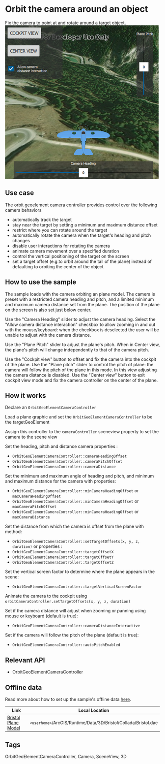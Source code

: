 # Orbit the camera around an object

Fix the camera to point at and rotate around a target object.
![](screenshot.png)

## Use case
The orbit geoelement camera controller provides control over the following camera behaviors
 - automatically track the target
 - stay near the target by setting a minimum and maximum distance offset
 - restrict where you can rotate around the target
 - automatically rotate the camera when the target's heading and pitch changes
 - disable user interactions for rotating the camera
 - animate camera movement over a specified duration
 - control the vertical positioning of the target on the screen
 - set a target offset (e.g.to orbit around the tail of the plane) instead of defaulting to orbiting the center of the object

## How to use the sample
The sample loads with the camera orbiting an plane model. The camera is preset with a restricted camera heading and pitch, and a limited minimum and maximum camera distance set from the plane. The position of the plane on the screen is also set just below center.  

Use the "Camera Heading" slider to adjust the camera heading. Select the "Allow camera distance interaction" checkbox to allow zooming in and out with the mouse/keyboard: when the checkbox is deselected the user will be unable to adjust with the camera distance.  

Use the "Plane Pitch" slider to adjust the plane's pitch. When in Center view, the plane's pitch will change independently to that of the camera pitch.  

Use the "Cockpit view" button to offset and fix the camera into the cockpit of the plane. Use the "Plane pitch" slider to control the pitch of plane: the camera will follow the pitch of the plane in this mode. In this view adjusting the camera distance is disabled. Use the "Center view" button to exit cockpit view mode and fix the camera controller on the center of the plane.  
## How it works
Declare an `OrbitGeoElementCameraController`

Load a plane graphic and set the `OrbitGeoElementCameraController` to be the targetGeoElement

Assign this controller to the `cameraController` sceneview property to set the camera to the scene view  

Set the heading, pitch and distance camera properties :
 - `OrbitGeoElementCameraController::cameraHeadingOffset`
 - `OrbitGeoElementCameraController::cameraPitchOffset`
 - `OrbitGeoElementCameraController::cameraDistance`

Set the minimum and maximum angle of heading and pitch, and minimum and maximum distance for the camera with properties:
 - `OrbitGeoElementCameraController::minCameraHeadingOffset` or `maxCameraHeadingOffset`
 - `OrbitGeoElementCameraController::minCameraHeadingOffset` or `maxCameraPitchOffset`
 - `OrbitGeoElementCameraController::minCameraHeadingOffset` or `maxCameraDistance`

Set the distance from which the camera is offset from the plane with method:
 - `OrbitGeoElementCameraController::setTargetOffsets(x, y, z, duration)`
or properties : 
 - `OrbitGeoElementCameraController::targetOffsetX`
 - `OrbitGeoElementCameraController::targetOffsetY`
 - `OrbitGeoElementCameraController::targetOffsetZ`

Set the vertical screen factor to determine where the plane appears in the scene:
 - `OrbitGeoElementCameraController::targetVerticalScreenFactor`

Animate the camera to the cockpit using `orbitCameraController.setTargetOffsets(x, y, z, duration)`  

Set if the camera distance will adjust when zooming or panning using mouse or keyboard (default is true):
 - `OrbitGeoElementCameraController::cameraDistanceInteractive`

Set if the camera will follow the pitch of the plane (default is true):
 - `OrbitGeoElementCameraController::autoPitchEnabled`

## Relevant API
 - OrbitGeoElementCameraController

## Offline data
Read more about how to set up the sample's offline data [here](http://links.esri.com/ArcGISRuntimeQtSamples).

Link | Local Location
---------|-------|
|[Bristol Plane Model](https://www.arcgis.com/home/item.html?id=681d6f7694644709a7c830ec57a2d72b)| `<userhome>`/ArcGIS/Runtime/Data/3D/Bristol/Collada/Bristol.dae |

## Tags
OrbitGeoElementCameraController, Camera, SceneView, 3D

